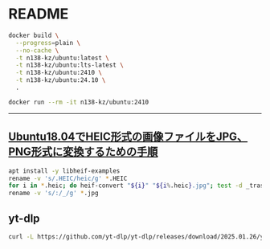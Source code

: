 # README

```bash
docker build \
  --progress=plain \
  --no-cache \
  -t n138-kz/ubuntu:latest \
  -t n138-kz/ubuntu:lts-latest \
  -t n138-kz/ubuntu:2410 \
  -t n138-kz/ubuntu:24.10 \
  .
```

```bash
docker run --rm -it n138-kz/ubuntu:2410
```

---

## [Ubuntu18.04でHEIC形式の画像ファイルをJPG、PNG形式に変換するための手順](https://virment.com/install-libheif-to-convert-heic-to-jpg/)

```bash
apt install -y libheif-examples
rename -v 's/.HEIC/heic/g' *.HEIC
for i in *.heic; do heif-convert "${i}" "${i%.heic}.jpg"; test -d _trash || mkdir _trash; mv "${i}" _trash; done
rename -v 's/:/_/g' *.jpg
```

## yt-dlp

```sh
curl -L https://github.com/yt-dlp/yt-dlp/releases/download/2025.01.26/yt-dlp -o /usr/local/bin/yt-dlp && chmod a+rx /usr/local/bin/yt-dlp
```
